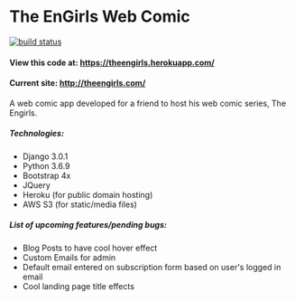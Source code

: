 # The EnGirls Web Comic
<a href="https://circleci.com/gh/badges/shields/tree/master">
<img src="https://img.shields.io/circleci/project/github/badges/shields/master" alt="build status"></a>

#### View this code at: https://theengirls.herokuapp.com/
#### Current site: http://theengirls.com/

A web comic app developed for a friend to host his web comic series, The Engirls. 


##### Technologies: 
- Django 3.0.1
- Python 3.6.9
- Bootstrap 4x
- JQuery
- Heroku  (for public domain hosting)
- AWS S3 (for static/media files)

##### List of upcoming features/pending bugs:
- Blog Posts to have cool hover effect
- Custom Emails for admin
- Default email entered on subscription form based on user's logged in email
- Cool landing page title effects



